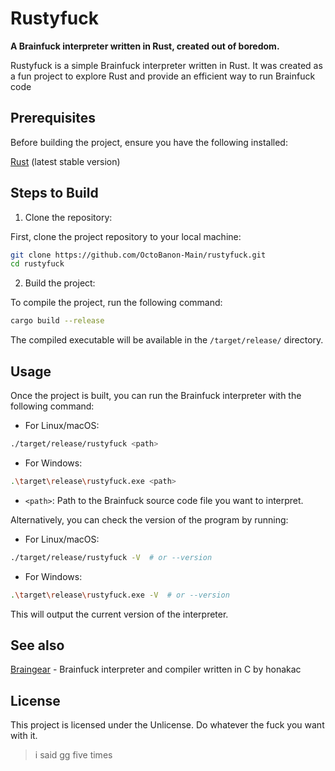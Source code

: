 # Rustyfuck

**A Brainfuck interpreter written in Rust, created out of boredom.**

Rustyfuck is a simple Brainfuck interpreter written in Rust. It was created as a fun project to explore Rust and provide an efficient way to run Brainfuck code

## Prerequisites

Before building the project, ensure you have the following installed:

[Rust](https://www.rust-lang.org/tools/install) (latest stable version)

## Steps to Build

1. Clone the repository:

First, clone the project repository to your local machine:

```bash
git clone https://github.com/OctoBanon-Main/rustyfuck.git
cd rustyfuck
```

2. Build the project:

To compile the project, run the following command:

```bash
cargo build --release
```

The compiled executable will be available in the `/target/release/` directory.

## Usage

Once the project is built, you can run the Brainfuck interpreter with the following command:

- For Linux/macOS:

```bash
./target/release/rustyfuck <path>
```

- For Windows:
```bash
.\target\release\rustyfuck.exe <path>
```

- `<path>`: Path to the Brainfuck source code file you want to interpret.

Alternatively, you can check the version of the program by running:

- For Linux/macOS:

```bash
./target/release/rustyfuck -V  # or --version
```

- For Windows:
```bash
.\target\release\rustyfuck.exe -V  # or --version
```

This will output the current version of the interpreter.

## See also

[Braingear](https://github.com/honakac/braingear) - Brainfuck interpreter and compiler written in C by honakac

## License

This project is licensed under the Unlicense. Do whatever the fuck you want with it.

> i said gg five times
